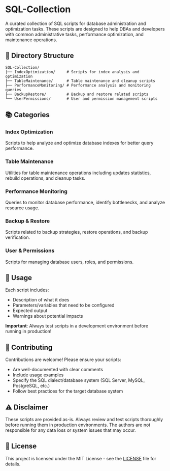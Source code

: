 # SQL-Collection

A curated collection of SQL scripts for database administration and optimization tasks. These scripts are designed to help DBAs and developers with common administrative tasks, performance optimization, and maintenance operations.

## 📁 Directory Structure

```
SQL-Collection/
├── IndexOptimization/     # Scripts for index analysis and optimization
├── TableMaintenance/      # Table maintenance and cleanup scripts
├── PerformanceMonitoring/ # Performance analysis and monitoring queries
├── BackupRestore/         # Backup and restore related scripts
└── UserPermissions/       # User and permission management scripts
```

## 📚 Categories

### Index Optimization
Scripts to help analyze and optimize database indexes for better query performance.

### Table Maintenance
Utilities for table maintenance operations including updates statistics, rebuild operations, and cleanup tasks.

### Performance Monitoring
Queries to monitor database performance, identify bottlenecks, and analyze resource usage.

### Backup & Restore
Scripts related to backup strategies, restore operations, and backup verification.

### User & Permissions
Scripts for managing database users, roles, and permissions.

## 🚀 Usage

Each script includes:
- Description of what it does
- Parameters/variables that need to be configured
- Expected output
- Warnings about potential impacts

**Important**: Always test scripts in a development environment before running in production!

## 📝 Contributing

Contributions are welcome! Please ensure your scripts:
- Are well-documented with clear comments
- Include usage examples
- Specify the SQL dialect/database system (SQL Server, MySQL, PostgreSQL, etc.)
- Follow best practices for the target database system

## ⚠️ Disclaimer

These scripts are provided as-is. Always review and test scripts thoroughly before running them in production environments. The authors are not responsible for any data loss or system issues that may occur.

## 📄 License

This project is licensed under the MIT License - see the [LICENSE](LICENSE) file for details.